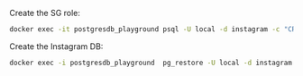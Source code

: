 Create the SG role:

```bash
docker exec -it postgresdb_playground psql -U local -d instagram -c "CREATE ROLE sg;"
```

Create the Instagram DB:

```bash
docker exec -i postgresdb_playground  pg_restore -U local -d instagram < ./ig.sql
```